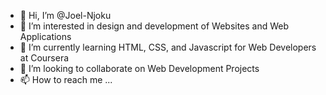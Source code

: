 - 👋 Hi, I’m @Joel-Njoku
- 👀 I’m interested in design and development of Websites and Web Applications
- 🌱 I’m currently learning HTML, CSS, and Javascript for Web Developers at Coursera
- 💞️ I’m looking to collaborate on Web Development Projects
- 📫 How to reach me ...

<!---
Joel-Njoku/Joel-Njoku is a ✨ special ✨ repository because its `README.md` (this file) appears on your GitHub profile.
You can click the Preview link to take a look at your changes.
--->
